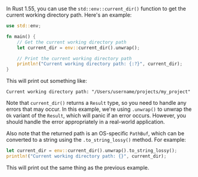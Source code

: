 In Rust 1.55, you can use the `std::env::current_dir()` function to get the current working directory path. Here's an example:

```rust
use std::env;

fn main() {
    // Get the current working directory path
    let current_dir = env::current_dir().unwrap();

    // Print the current working directory path
    println!("Current working directory path: {:?}", current_dir);
}
```

This will print out something like:

```
Current working directory path: "/Users/username/projects/my_project"
```

Note that `current_dir()` returns a `Result` type, so you need to handle any errors that may occur. In this example, we're using `.unwrap()` to unwrap the `Ok` variant of the `Result`, which will panic if an error occurs. However, you should handle the error appropriately in a real-world application.

Also note that the returned path is an OS-specific `PathBuf`, which can be converted to a string using the `.to_string_lossy()` method. For example:

```rust
let current_dir = env::current_dir().unwrap().to_string_lossy();
println!("Current working directory path: {}", current_dir);
```

This will print out the same thing as the previous example.